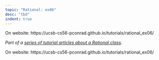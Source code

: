 ```yaml
---
topic: "Rational: ex06"
desc: "tbd"
indent: true
---
```


<div class="github-preview-only">On website: https://ucsb-cs56-pconrad.github.io/tutorials/rational_ex06/</div>



<em>Part of a [series of tutorial articles about a Rational class](/tutorials/rational/).</em>



<div class="github-preview-only">On website: https://ucsb-cs56-pconrad.github.io/tutorials/rational_ex06/</div>
